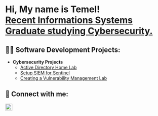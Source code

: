 <h1>Hi, My name is Temel! <br/> <a href="https://www.linkedin.com/in/temeljennings/">Recent Informations Systems Graduate studying Cybersecurity.</a>

<h2>👨‍💻 Software Development Projects:</h2>

- <b>Cybersecurity Projects</b>
  - [Active Directory Home Lab](https://github.com/TemelJ1994/ActiveDirectoryLab/blob/main/README.md)
  - [Setup SIEM for Sentinel](https://github.com/TemelJ1994/Setup-SIEM-for-Sentinel/blob/main/README.md)
  - [Creating a Vulnerability Management Lab](https://github.com/TemelJ1994/Vulnerability-Management-Nessus)





<h2> 🤳 Connect with me:</h2>


[<img align="left" alt="TemelJennings | LinkedIn" width="22px" src="https://cdn.jsdelivr.net/npm/simple-icons@v3/icons/linkedin.svg" />][linkedin]


[linkedin]: https://linkedin.com/in/joshmadakor

<!--
**joshmadakor1/joshmadakor1** is a ✨ _special_ ✨ repository because its `README.md` (this file) appears on your GitHub profile.

Here are some ideas to get you started:

- 🔭 I’m currently working on ...
- 🌱 I’m currently learning ...
- 👯 I’m looking to collaborate on ...
- 🤔 I’m looking for help with ...
- 💬 Ask me about ...
- 📫 How to reach me: ...
- 😄 Pronouns: ...
- ⚡ Fun fact: ...
-->
